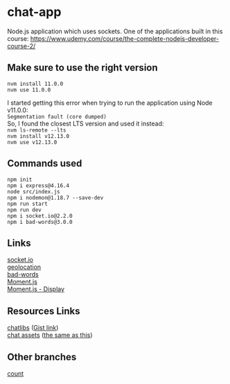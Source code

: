 # chat-app
Node.js application which uses sockets. One of the applications built in this course: https://www.udemy.com/course/the-complete-nodejs-developer-course-2/  

## Make sure to use the right version

<code>nvm install 11.0.0</code>  
<code>nvm use 11.0.0</code>  

I started getting this error when trying to run the application using Node v11.0.0:  
<code>Segmentation fault (core dumped)</code>  
So, I found the closest LTS version and used it instead:  
<code>nvm ls-remote --lts</code>  
<code>nvm install v12.13.0</code>  
<code>nvm use v12.13.0</code>  

## Commands used
```
npm init
npm i express@4.16.4
node src/index.js
npm i nodemon@1.18.7 --save-dev
npm run start
npm run dev
npm i socket.io@2.2.0
npm i bad-words@3.0.0
```

## Links

[socket.io](https://socket.io/)  
[geolocation](https://developer.mozilla.org/en-US/docs/Web/API/Geolocation_API)  
[bad-words](https://www.npmjs.com/package/bad-words)  
[Moment.js](https://momentjs.com/)  
[Moment.js - Display](https://momentjs.com/docs/#/displaying/)  

## Resources Links

[chatlibs](http://links.mead.io/chatlibs) ([Gist link](https://gist.github.com/andrewjmead/3e3e310aea27f10f7f1ce506b39dfcbe))  
[chat assets](http://links.mead.io/chatassets) ([the same as this](https://files.mead.io/35188b9dfb61))  

## Other branches

[count](https://github.com/brunosantanati/chat-app/tree/count)  
